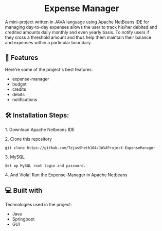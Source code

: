<h1 align="center" id="title">Expense Manager</h1>

<p id="description">A mini-project written in JAVA language using Apache NetBeans IDE for managing day-to-day expenses allows the user to track his/her debited and credited amounts daily monthly and even yearly basis. To notify users if they cross a threshold amount and thus help them maintain their balance and expenses within a particular boundary.</p>

<h2>🧐 Features</h2>

Here're some of the project's best features:

*   expense-manager
*   budget
*   credits
*   debits
*   notifications
<h2>🛠️ Installation Steps:</h2>

<p>1. Download Apache Netbeans IDE</p>

<p>2. Clone this repository</p>

```
git clone https://github.com/TejasSheth104/JAVAProject-ExpenseManager
```

<p>3. MySQL</p>

```
Set up MySQL root login and password.
```

<p>4. And Viola! Run the Expense-Manager in Apache Netbeans</p>

<h2>💻 Built with</h2>

Technologies used in the project:

*   Java
*   Springboot
*   GUI
